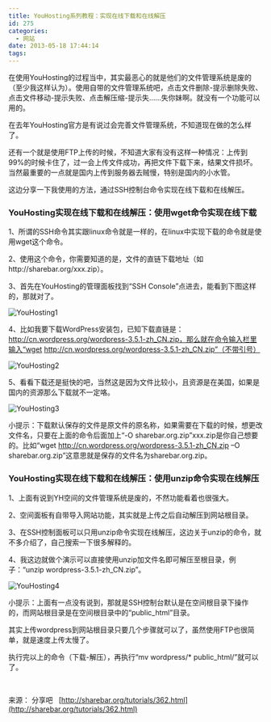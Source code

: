 ```yaml
---
title: YouHosting系列教程：实现在线下载和在线解压
id: 275
categories:
  - 网站
date: 2013-05-18 17:44:14
tags:
---
```


在使用YouHosting的过程当中，其实最恶心的就是他们的文件管理系统是废的（至少我这样认为）。使用自带的文件管理系统吧，点击文件删除-提示删除失败、点击文件移动-提示失败、点击解压缩-提示失……失你妹啊。就没有一个功能可以用的。

在去年YouHosting官方是有说过会完善文件管理系统，不知道现在做的怎么样了。

还有一个就是使用FTP上传的时候，不知道大家有没有这样一种情况：上传到99%的时候卡住了，过一会上传文件成功，再把文件下载下来，结果文件损坏。当然最重要的一点就是国内上传到服务器去贼慢，特别是国内的小水管。

这边分享一下我使用的方法，通过SSH控制台命令实现在线下载和在线解压。

### YouHosting实现在线下载和在线解压：使用wget命令实现在线下载

1、所谓的SSH命令其实跟linux命令就是一样的，在linux中实现下载的命令就是使用wget这个命令。

2、使用这个命令，你需要知道的是，文件的直链下载地址（如http://sharebar.org/xxx.zip）。

3、首先在YouHosting的管理面板找到“SSH Console”点进去，能看到下图这样的，那就对了。

![YouHosting1](https://cdn.icewing.cc/wp-content/uploads/2013/05/YouHosting1-600x312.png)

4、比如我要下载WordPress安装包，已知下载直链是：http://cn.wordpress.org/wordpress-3.5.1-zh_CN.zip，那么就在命令输入栏里输入“wget http://cn.wordpress.org/wordpress-3.5.1-zh_CN.zip”（不带引号）

![YouHosting2](https://cdn.icewing.cc/wp-content/uploads/2013/05/YouHosting2-600x290.png)

5、看看下载还是挺快的吧，当然这是因为文件比较小，且资源是在美国，如果是国内的资源那么下载就不一定咯。

![YouHosting3](https://cdn.icewing.cc/wp-content/uploads/2013/05/YouHosting3-600x285.png)

小提示：下载默认保存的文件是原文件的原名称，如果需要在下载的时候，想更改文件名，只要在上面的命令后面加上“-O sharebar.org.zip”xxx.zip是你自己想要的。比如“wget http://cn.wordpress.org/wordpress-3.5.1-zh_CN.zip –O sharebar.org.zip”这意思就是保存的文件名为sharebar.org.zip。

### YouHosting实现在线下载和在线解压：使用unzip命令实现在线解压

1、上面有说到YH空间的文件管理系统是废的，不然功能看着也很强大。

2、空间面板有自带导入网站功能，其实就是上传之后自动解压到网站根目录。

3、在SSH控制面板可以只用unzip命令实现在线解压，这边关于unzip的命令，就不多介绍了，自己搜索一下很多解释的。

4、我这边就做个演示可以直接使用unzip加文件名即可解压至根目录，例子：“unzip wordpress-3.5.1-zh_CN.zip”。

![YouHosting4](https://cdn.icewing.cc/wp-content/uploads/2013/05/YouHosting4-600x318.png)

小提示：上面有一点没有说到，那就是SSH控制台默认是在空间根目录下操作的，而网站根目录是在空间根目录中的“public_html”目录。

其实上传wordpress到网站根目录只要几个步骤就可以了，虽然使用FTP也很简单，就是速度上传太慢了。

执行完以上的命令（下载-解压），再执行“mv wordpress/* public_html/”就可以了。

&nbsp;

来源： 分享吧   [http://sharebar.org/tutorials/362.html](http://sharebar.org/tutorials/362.html)